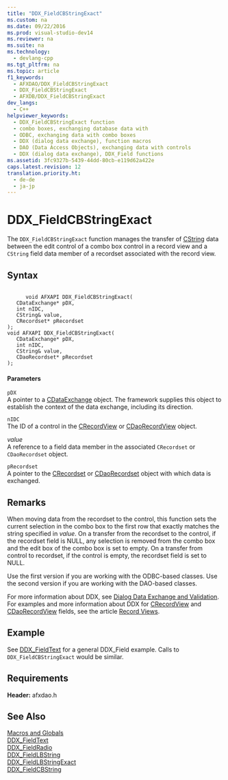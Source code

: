 ```yaml
---
title: "DDX_FieldCBStringExact"
ms.custom: na
ms.date: 09/22/2016
ms.prod: visual-studio-dev14
ms.reviewer: na
ms.suite: na
ms.technology: 
  - devlang-cpp
ms.tgt_pltfrm: na
ms.topic: article
f1_keywords: 
  - AFXDAO/DDX_FieldCBStringExact
  - DDX_FieldCBStringExact
  - AFXDB/DDX_FieldCBStringExact
dev_langs: 
  - C++
helpviewer_keywords: 
  - DDX_FieldCBStringExact function
  - combo boxes, exchanging database data with
  - ODBC, exchanging data with combo boxes
  - DDX (dialog data exchange), function macros
  - DAO (Data Access Objects), exchanging data with controls
  - DDX (dialog data exchange), DDX_Field functions
ms.assetid: 3fc9327b-5439-44dd-80cb-e119d62a422e
caps.latest.revision: 12
translation.priority.ht: 
  - de-de
  - ja-jp
---
```

# DDX_FieldCBStringExact
The `DDX_FieldCBStringExact` function manages the transfer of [CString](../vs140/cstringt-class.md) data between the edit control of a combo box control in a record view and a `CString` field data member of a recordset associated with the record view.  
  
## Syntax  
  
```  
  
      void AFXAPI DDX_FieldCBStringExact(  
   CDataExchange* pDX,  
   int nIDC,  
   CString& value,  
   CRecordset* pRecordset   
);  
void AFXAPI DDX_FieldCBStringExact(  
   CDataExchange* pDX,  
   int nIDC,  
   CString& value,  
   CDaoRecordset* pRecordset   
);  
```  
  
#### Parameters  
 `pDX`  
 A pointer to a [CDataExchange](../vs140/cdataexchange-class.md) object. The framework supplies this object to establish the context of the data exchange, including its direction.  
  
 `nIDC`  
 The ID of a control in the [CRecordView](../vs140/crecordview-class.md) or [CDaoRecordView](../vs140/cdaorecordview-class.md) object.  
  
 *value*  
 A reference to a field data member in the associated `CRecordset` or `CDaoRecordset` object.  
  
 `pRecordset`  
 A pointer to the [CRecordset](../vs140/crecordset-class.md) or [CDaoRecordset](../vs140/cdaorecordset-class.md) object with which data is exchanged.  
  
## Remarks  
 When moving data from the recordset to the control, this function sets the current selection in the combo box to the first row that exactly matches the string specified in *value*. On a transfer from the recordset to the control, if the recordset field is NULL, any selection is removed from the combo box and the edit box of the combo box is set to empty. On a transfer from control to recordset, if the control is empty, the recordset field is set to NULL.  
  
 Use the first version if you are working with the ODBC-based classes. Use the second version if you are working with the DAO-based classes.  
  
 For more information about DDX, see [Dialog Data Exchange and Validation](../vs140/dialog-data-exchange-and-validation.md). For examples and more information about DDX for [CRecordView](../vs140/crecordview-class.md) and [CDaoRecordView](../vs140/cdaorecordview-class.md) fields, see the article [Record Views](../vs140/record-views---mfc-data-access-.md).  
  
## Example  
 See [DDX_FieldText](../vs140/ddx_fieldtext.md) for a general DDX_Field example. Calls to `DDX_FieldCBStringExact` would be similar.  
  
## Requirements  
 **Header:** afxdao.h  
  
## See Also  
 [Macros and Globals](../vs140/mfc-macros-and-globals.md)   
 [DDX_FieldText](../vs140/ddx_fieldtext.md)   
 [DDX_FieldRadio](../vs140/ddx_fieldradio.md)   
 [DDX_FieldLBString](../vs140/ddx_fieldlbstring.md)   
 [DDX_FieldLBStringExact](../vs140/ddx_fieldlbstringexact.md)   
 [DDX_FieldCBString](../vs140/ddx_fieldcbstring.md)